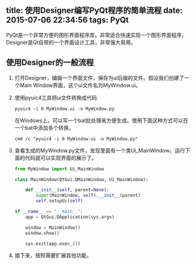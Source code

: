 title: 使用Designer编写PyQt程序的简单流程
date: 2015-07-06 22:34:56
tags: PyQt
---

PyQt是一个非常方便的图形界面程序库，非常适合快速实现一个图形界面程序。Designer是Qt自带的一个界面设计工具，非常强大易用。

## 使用Designer的一般流程
1. 打开Designer，编辑一个界面文件，保存为ui后缀的文件。假设我们创建了一个Main Window界面，这个ui文件名为MyWindow.ui。
2. 使用pyuic4工具把ui文件转换成代码
	```
	pyuic4 -i 0 MyWindow.ui -o MyWindow.py
	```
	在Windows上，可以写一个bat批处理来方便生成。使用下面这种方式可以在一个bat中添加多个转换。
	```
	cmd /c "pyuic4 -i 0 MyWindow.ui -o MyWindow.py"
	```

3. 查看生成的MyWindow.py文件，发现里面有一个类Ui_MainWindow。运行下面的代码就可以实现界面的展示了。
	```python
	from MyWindow import Ui_MainWindow

	class MainWindow(QtGui.QMainWindow, Ui_MainWindow):

		def __init__(self, parent=None):
			super(MainWindow, self).__init__(parent)
			self.setupUi(self)

	if __name__ == "__main__":
		app = QtGui.QApplication(sys.argv)

		window = MainWindow()
		window.show()

		sys.exit(app.exec_())
	```
4. 接下来，按照需要扩展其他功能。